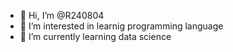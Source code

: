 - 👋 Hi, I’m @R240804
- 👀 I’m interested in learnig programming language 
- 🌱 I’m currently learning data science
  



